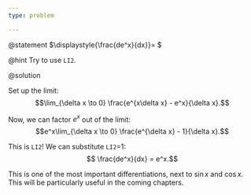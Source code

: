 ```yaml
---
type: problem

---
```


@statement
$\displaystyle{\frac{de^x}{dx}}= $

@hint
Try to use `LI2`.

@solution

Set up the limit:
$$\lim_{\delta x \to 0} \frac{e^{x\delta x} - e^x}{\delta x}.$$

Now, we can factor $e^x$ out of the limit:
$$e^x\lim_{\delta x \to 0} \frac{e^{\delta x} - 1}{\delta x}.$$

This is `LI2`! We can substitute `LI2`=1:
$$ \frac{de^x}{dx} = e^x.$$

This is one of the most important differentiations, next to $\sin x$
and $\cos x$. This will be particularly useful in the coming
chapters.
